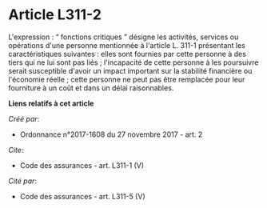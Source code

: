 # Article L311-2

L'expression : “ fonctions critiques ” désigne les activités, services ou opérations d'une personne mentionnée à l'article L.
311-1 présentant les caractéristiques suivantes : elles sont fournies par cette personne à des tiers qui ne lui sont pas
liés ; l'incapacité de cette personne à les poursuivre serait susceptible d'avoir un impact important sur la stabilité
financière ou l'économie réelle ; cette personne ne peut pas être remplacée pour leur fourniture à un coût et dans un délai
raisonnables.

**Liens relatifs à cet article**

_Créé par_:

  - Ordonnance n°2017-1608 du 27 novembre 2017 - art. 2

_Cite_:

  - Code des assurances - art. L311-1 (V)

_Cité par_:

  - Code des assurances - art. L311-5 (V)
